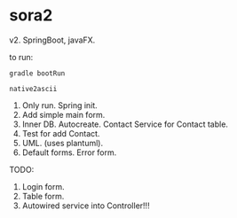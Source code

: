 # sora2

v2. SpringBoot, javaFX.

to run:

`gradle bootRun`


`native2ascii`

1. Only run. Spring init.
2. Add simple main form.
3. Inner DB. Autocreate. Contact Service for Contact table.
4. Test for add Contact.
5. UML. (uses plantuml).
6. Default forms. Error form.



TODO:
1. Login form.
2. Table form.
3. Autowired service into Controller!!!
